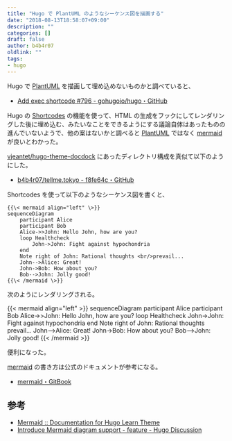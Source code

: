 ```yaml
---
title: "Hugo で PlantUML のようなシーケンス図を描画する"
date: "2018-08-13T18:58:07+09:00"
description: ""
categories: []
draft: false
author: b4b4r07
oldlink: ""
tags:
- hugo
---
```


[plantuml]: http://plantuml.com/
[mermaid]: https://github.com/knsv/mermaid

Hugo で [PlantUML][plantuml] を描画して埋め込めないものかと調べていると、

- [Add exec shortcode #796 - gohugoio/hugo・GitHub](https://github.com/gohugoio/hugo/issues/796)

Hugo の [Shortcodes](https://gohugo.io/content-management/shortcodes/) の機能を使って、HTML の生成をフックにしてレンダリングした後に埋め込む、みたいなことをできるようにする議論自体はあったものの進んでいないようで、他の案はないかと調べると [PlantUML][plantuml] ではなく [mermaid][mermaid] が良いとわかった。

[vjeantet/hugo-theme-docdock](https://github.com/vjeantet/hugo-theme-docdock/blob/master/layouts/shortcodes/mermaid.html) にあったディレクトリ構成を真似て以下のようにした。

- [b4b4r07/tellme.tokyo - f8fe64c・GitHub](https://github.com/b4b4r07/tellme.tokyo/commit/f8fe64c05afa28dbda60874ec2584c5b8313126f)

Shortcodes を使って以下のようなシーケンス図を書くと、

```
{{\< mermaid align="left" \>}}
sequenceDiagram
    participant Alice
    participant Bob
    Alice->>John: Hello John, how are you?
    loop Healthcheck
        John->John: Fight against hypochondria
    end
    Note right of John: Rational thoughts <br/>prevail...
    John-->Alice: Great!
    John->Bob: How about you?
    Bob-->John: Jolly good!
{{\< /mermaid \>}}
```

次のようにレンダリングされる。

{{< mermaid align="left" >}}
sequenceDiagram
    participant Alice
    participant Bob
    Alice->>John: Hello John, how are you?
    loop Healthcheck
        John->John: Fight against hypochondria
    end
    Note right of John: Rational thoughts <br/>prevail...
    John-->Alice: Great!
    John->Bob: How about you?
    Bob-->John: Jolly good!
{{< /mermaid >}}

便利になった。

[mermaid](mermaid) の書き方は公式のドキュメントが参考になる。

- [mermaid・GitBook](https://mermaidjs.github.io/)

## 参考

- [Mermaid :: Documentation for Hugo Learn Theme](https://learn.netlify.com/en/shortcodes/mermaid/)
- [Introduce Mermaid diagram support - feature - Hugo Discussion](https://discourse.gohugo.io/t/introduce-mermaid-diagram-support/11276)
